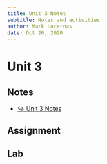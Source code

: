 ```yaml
---
title: Unit 3 Notes
subtitle: Notes and activities
author: Mark Lucernas
date: Oct 26, 2020
---
```



# Unit 3

## Notes

- [↪ Unit 3 Notes](notes)

## Assignment

## Lab

